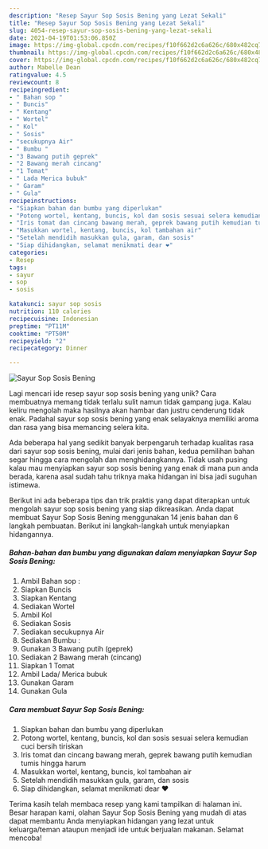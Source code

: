 ```yaml
---
description: "Resep Sayur Sop Sosis Bening yang Lezat Sekali"
title: "Resep Sayur Sop Sosis Bening yang Lezat Sekali"
slug: 4054-resep-sayur-sop-sosis-bening-yang-lezat-sekali
date: 2021-04-19T01:53:06.850Z
image: https://img-global.cpcdn.com/recipes/f10f662d2c6a626c/680x482cq70/sayur-sop-sosis-bening-foto-resep-utama.jpg
thumbnail: https://img-global.cpcdn.com/recipes/f10f662d2c6a626c/680x482cq70/sayur-sop-sosis-bening-foto-resep-utama.jpg
cover: https://img-global.cpcdn.com/recipes/f10f662d2c6a626c/680x482cq70/sayur-sop-sosis-bening-foto-resep-utama.jpg
author: Mabelle Dean
ratingvalue: 4.5
reviewcount: 8
recipeingredient:
- " Bahan sop "
- " Buncis"
- " Kentang"
- " Wortel"
- " Kol"
- " Sosis"
- "secukupnya Air"
- " Bumbu "
- "3 Bawang putih geprek"
- "2 Bawang merah cincang"
- "1 Tomat"
- " Lada Merica bubuk"
- " Garam"
- " Gula"
recipeinstructions:
- "Siapkan bahan dan bumbu yang diperlukan"
- "Potong wortel, kentang, buncis, kol dan sosis sesuai selera kemudian cuci bersih tiriskan"
- "Iris tomat dan cincang bawang merah, geprek bawang putih kemudian tumis hingga harum"
- "Masukkan wortel, kentang, buncis, kol tambahan air"
- "Setelah mendidih masukkan gula, garam, dan sosis"
- "Siap dihidangkan, selamat menikmati dear ❤️"
categories:
- Resep
tags:
- sayur
- sop
- sosis

katakunci: sayur sop sosis 
nutrition: 110 calories
recipecuisine: Indonesian
preptime: "PT11M"
cooktime: "PT50M"
recipeyield: "2"
recipecategory: Dinner

---
```



![Sayur Sop Sosis Bening](https://img-global.cpcdn.com/recipes/f10f662d2c6a626c/680x482cq70/sayur-sop-sosis-bening-foto-resep-utama.jpg)

Lagi mencari ide resep sayur sop sosis bening yang unik? Cara membuatnya memang tidak terlalu sulit namun tidak gampang juga. Kalau keliru mengolah maka hasilnya akan hambar dan justru cenderung tidak enak. Padahal sayur sop sosis bening yang enak selayaknya memiliki aroma dan rasa yang bisa memancing selera kita.



Ada beberapa hal yang sedikit banyak berpengaruh terhadap kualitas rasa dari sayur sop sosis bening, mulai dari jenis bahan, kedua pemilihan bahan segar hingga cara mengolah dan menghidangkannya. Tidak usah pusing kalau mau menyiapkan sayur sop sosis bening yang enak di mana pun anda berada, karena asal sudah tahu triknya maka hidangan ini bisa jadi suguhan istimewa.


Berikut ini ada beberapa tips dan trik praktis yang dapat diterapkan untuk mengolah sayur sop sosis bening yang siap dikreasikan. Anda dapat membuat Sayur Sop Sosis Bening menggunakan 14 jenis bahan dan 6 langkah pembuatan. Berikut ini langkah-langkah untuk menyiapkan hidangannya.

<!--inarticleads1-->

##### Bahan-bahan dan bumbu yang digunakan dalam menyiapkan Sayur Sop Sosis Bening:

1. Ambil  Bahan sop :
1. Siapkan  Buncis
1. Siapkan  Kentang
1. Sediakan  Wortel
1. Ambil  Kol
1. Sediakan  Sosis
1. Sediakan secukupnya Air
1. Sediakan  Bumbu :
1. Gunakan 3 Bawang putih (geprek)
1. Sediakan 2 Bawang merah (cincang)
1. Siapkan 1 Tomat
1. Ambil  Lada/ Merica bubuk
1. Gunakan  Garam
1. Gunakan  Gula




<!--inarticleads2-->

##### Cara membuat Sayur Sop Sosis Bening:

1. Siapkan bahan dan bumbu yang diperlukan
1. Potong wortel, kentang, buncis, kol dan sosis sesuai selera kemudian cuci bersih tiriskan
1. Iris tomat dan cincang bawang merah, geprek bawang putih kemudian tumis hingga harum
1. Masukkan wortel, kentang, buncis, kol tambahan air
1. Setelah mendidih masukkan gula, garam, dan sosis
1. Siap dihidangkan, selamat menikmati dear ❤️




Terima kasih telah membaca resep yang kami tampilkan di halaman ini. Besar harapan kami, olahan Sayur Sop Sosis Bening yang mudah di atas dapat membantu Anda menyiapkan hidangan yang lezat untuk keluarga/teman ataupun menjadi ide untuk berjualan makanan. Selamat mencoba!
